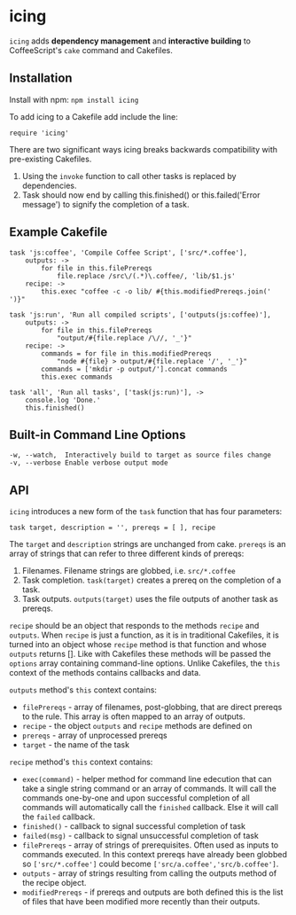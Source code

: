 # icing

`icing` adds **dependency management** and **interactive building** to CoffeeScript's `cake` 
command and Cakefiles.

## Installation

Install with npm: `npm install icing`

To add icing to a Cakefile add include the line:

    require 'icing'

There are two significant ways icing breaks backwards compatibility with pre-existing
Cakefiles.

1. Using the `invoke` function to call other tasks is replaced by dependencies.
2. Task should now end by calling this.finished() or
   this.failed('Error message') to signify the completion of a task.

## Example Cakefile

    task 'js:coffee', 'Compile Coffee Script', ['src/*.coffee'],
        outputs: -> 
            for file in this.filePrereqs
                file.replace /src\/(.*)\.coffee/, 'lib/$1.js'
        recipe: -> 
            this.exec "coffee -c -o lib/ #{this.modifiedPrereqs.join(' ')}"

    task 'js:run', 'Run all compiled scripts', ['outputs(js:coffee)'], 
        outputs: ->
            for file in this.filePrereqs
                "output/#{file.replace /\//, '_'}"
        recipe: ->
            commands = for file in this.modifiedPrereqs
                "node #{file} > output/#{file.replace '/', '_'}"
            commands = ['mkdir -p output/'].concat commands
            this.exec commands

    task 'all', 'Run all tasks', ['task(js:run)'], ->
        console.log 'Done.'
        this.finished()

## Built-in Command Line Options

    -w, --watch,  Interactively build to target as source files change
    -v, --verbose Enable verbose output mode

## API

`icing` introduces a new form of the `task` function that has four parameters:

    task target, description = '', prereqs = [ ], recipe

The `target` and `description` strings are unchanged from cake. `prereqs` is an
array of strings that can refer to three different kinds of prereqs:

1. Filenames. Filename strings are globbed, i.e. `src/*.coffee`
2. Task completion. `task(target)` creates a prereq on the completion of a task.
3. Task outputs. `outputs(target)` uses the file outputs of another task as prereqs. 

`recipe` should be an object that responds to the methods `recipe` and `outputs`. 
When `recipe` is just a function, as it is in traditional Cakefiles, it is turned
into an object whose `recipe` method is that function and whose `outputs` returns [].
Like with Cakefiles these methods will be passed the `options` array containing 
command-line options. Unlike Cakefiles, the `this` context of the methods contains 
callbacks and data.

`outputs` method's `this` context contains:

* `filePrereqs` - array of filenames, post-globbing, that are direct prereqs to the
  rule. This array is often mapped to an array of outputs.
* `recipe` - the object `outputs` and `recipe` methods are defined on
* `prereqs` - array of unprocessed prereqs
* `target` - the name of the task

`recipe` method's `this` context contains:

* `exec(command)` - helper method for command line edecution that can take a 
   single string command or an array of commands. It will call the commands 
   one-by-one and upon successful completion of all commands will automatically 
   call the `finished` callback. Else it will call the `failed` callback.
* `finished()` - callback to signal successful completion of task
* `failed(msg)` - callback to signal unsuccessful completion of task
* `filePrereqs` - array of strings of prerequisites. Often used as inputs to commands
   executed. In this context prereqs have already been globbed so `['src/*.coffee']`
   could become `['src/a.coffee','src/b.coffee']`.
* `outputs` - array of strings resulting from calling the outputs method of the
  recipe object.
* `modifiedPrereqs` - if prereqs and outputs are both defined this is
  the list of files that have been modified more recently than their outputs.

